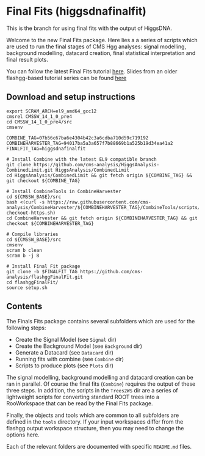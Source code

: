 # Final Fits (higgsdnafinalfit)

This is the branch for using final fits with the output of HiggsDNA.

Welcome to the new Final Fits package. Here lies a a series of scripts which are used to run the final stages of CMS Hgg analyses: signal modelling, background modelling, datacard creation, final statistical interpretation and final result plots.

You can follow the latest Final Fits tutorial [here](https://gitlab.cern.ch/jspah/higgsdna_finalfits_tutorial_24/-/tree/master). Slides from an older flashgg-based tutorial series can be found [here](https://indico.cern.ch/event/963619/contributions/4112177/attachments/2151275/3627204/finalfits_tutorial_201126.pdf)

## Download and setup instructions

```
export SCRAM_ARCH=el9_amd64_gcc12
cmsrel CMSSW_14_1_0_pre4
cd CMSSW_14_1_0_pre4/src
cmsenv

COMBINE_TAG=07b56c67ba6e4304b42c3a6cdba710d59c719192
COMBINEHARVESTER_TAG=94017ba5a3a657f7b88669b1a525b19d34ea41a2
FINALFIT_TAG=higgsdnafinalfit

# Install Combine with the latest EL9 compatible branch
git clone https://github.com/cms-analysis/HiggsAnalysis-CombinedLimit.git HiggsAnalysis/CombinedLimit
cd HiggsAnalysis/CombinedLimit && git fetch origin ${COMBINE_TAG} && git checkout ${COMBINE_TAG}

# Install CombineTools in CombineHarvester
cd ${CMSSW_BASE}/src
bash <(curl -s https://raw.githubusercontent.com/cms-analysis/CombineHarvester/${COMBINEHARVESTER_TAG}/CombineTools/scripts/sparse-checkout-https.sh)
cd CombineHarvester && git fetch origin ${COMBINEHARVESTER_TAG} && git checkout ${COMBINEHARVESTER_TAG}

# Compile libraries
cd ${CMSSW_BASE}/src
cmsenv
scram b clean
scram b -j 8

# Install Final Fit package
git clone -b $FINALFIT_TAG https://github.com/cms-analysis/flashggFinalFit.git
cd flashggFinalFit/
source setup.sh
```

## Contents
The Finals Fits package contains several subfolders which are used for the following steps:

* Create the Signal Model (see `Signal` dir)
* Create the Background Model (see `Background` dir)
* Generate a Datacard (see `Datacard` dir)
* Running fits with combine (see `Combine` dir)
* Scripts to produce plots (see `Plots` dir)

The signal modelling, background modelling and datacard creation can be ran in parallel. Of course the final fits (`Combine`) requires the output of these three steps. In addition, the scripts in the `Trees2WS` dir are a series of lightweight scripts for converting standard ROOT trees into a RooWorkspace that can be read by the Final Fits package.

Finally, the objects and tools which are common to all subfolders are defined in the `tools` directory. If your input workspaces differ from the flashgg output workspace structure, then you may need to change the options here.

Each of the relevant folders are documented with specific `README.md` files. 
